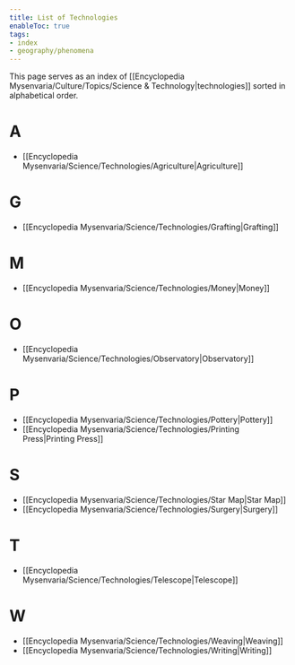 ```yaml
---
title: List of Technologies
enableToc: true
tags:
- index
- geography/phenomena
---
```


This page serves as an index of [[Encyclopedia Mysenvaria/Culture/Topics/Science & Technology|technologies]] sorted in alphabetical order.

# A
- [[Encyclopedia Mysenvaria/Science/Technologies/Agriculture|Agriculture]]
# G
- [[Encyclopedia Mysenvaria/Science/Technologies/Grafting|Grafting]]
# M
- [[Encyclopedia Mysenvaria/Science/Technologies/Money|Money]]
# O
- [[Encyclopedia Mysenvaria/Science/Technologies/Observatory|Observatory]]
# P
- [[Encyclopedia Mysenvaria/Science/Technologies/Pottery|Pottery]]
- [[Encyclopedia Mysenvaria/Science/Technologies/Printing Press|Printing Press]]
# S
- [[Encyclopedia Mysenvaria/Science/Technologies/Star Map|Star Map]]
- [[Encyclopedia Mysenvaria/Science/Technologies/Surgery|Surgery]]
# T
- [[Encyclopedia Mysenvaria/Science/Technologies/Telescope|Telescope]]
# W
- [[Encyclopedia Mysenvaria/Science/Technologies/Weaving|Weaving]]
- [[Encyclopedia Mysenvaria/Science/Technologies/Writing|Writing]]
